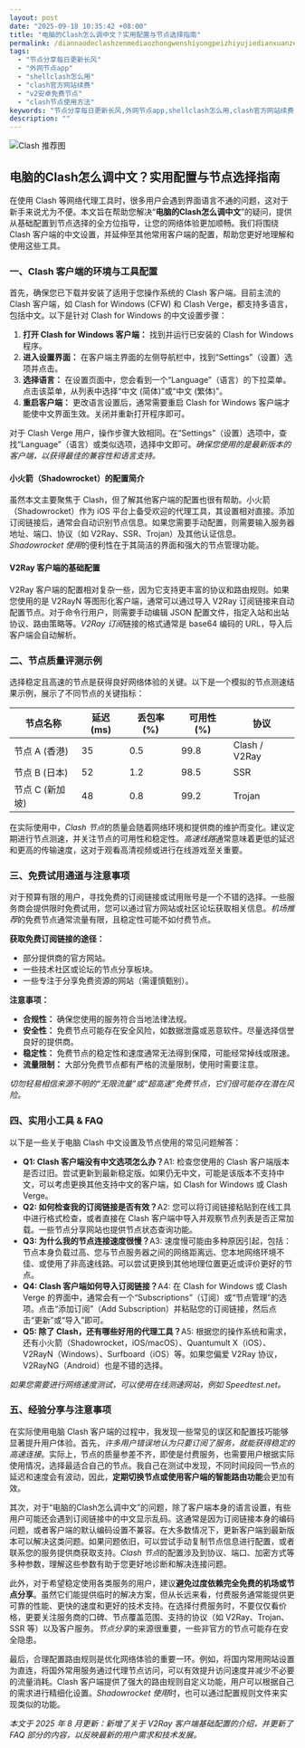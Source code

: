 ```yaml
---
layout: post
date: "2025-09-18 10:35:42 +08:00"
title: "电脑的Clash怎么调中文？实用配置与节点选择指南"
permalink: /diannaodeclashzenmediaozhongwenshiyongpeizhiyujiedianxuanzezhinan/
tags:
  - "节点分享每日更新长风"
  - "外网节点app"
  - "shellclash怎么用"
  - "clash官方网站续费"
  - "v2安卓免费节点"
  - "clash节点使用方法"
keywords: "节点分享每日更新长风,外网节点app,shellclash怎么用,clash官方网站续费,v2安卓免费节点,clash节点使用方法"
description: ""
---
```


![Clash 推荐图](https://clashjd.github.io/assets/img/clash订阅节点购买.png)

## 电脑的Clash怎么调中文？实用配置与节点选择指南


<p>在使用 Clash 等网络代理工具时，很多用户会遇到界面语言不通的问题，这对于新手来说尤为不便。本文旨在帮助您解决“<strong>电脑的Clash怎么调中文</strong>”的疑问，提供从基础配置到节点选择的全方位指导，让您的网络体验更加顺畅。我们将围绕 Clash 客户端的中文设置，并延伸至其他常用客户端的配置，帮助您更好地理解和使用这些工具。</p>

<h3>一、Clash 客户端的环境与工具配置</h3>

<p>首先，确保您已下载并安装了适用于您操作系统的 Clash 客户端。目前主流的 Clash 客户端，如 Clash for Windows (CFW) 和 Clash Verge，都支持多语言，包括中文。以下是针对 Clash for Windows 的中文设置步骤：</p>

<ol>
    <li><strong>打开 Clash for Windows 客户端：</strong> 找到并运行已安装的 Clash for Windows 程序。</li>
    <li><strong>进入设置界面：</strong> 在客户端主界面的左侧导航栏中，找到“Settings”（设置）选项并点击。</li>
    <li><strong>选择语言：</strong> 在设置页面中，您会看到一个“Language”（语言）的下拉菜单。点击该菜单，从列表中选择“中文 (简体)”或“中文 (繁体)”。</li>
    <li><strong>重启客户端：</strong> 更改语言设置后，通常需要重启 Clash for Windows 客户端才能使中文界面生效。关闭并重新打开程序即可。</li>
</ol>

<p>对于 Clash Verge 用户，操作步骤大致相同。在“Settings”（设置）选项中，查找“Language”（语言）或类似选项，选择中文即可。<em>确保您使用的是最新版本的客户端，以获得最佳的兼容性和语言支持。</em></p>

<h4>小火箭（Shadowrocket）的配置简介</h4>

<p>虽然本文主要聚焦于 Clash，但了解其他客户端的配置也很有帮助。小火箭（Shadowrocket）作为 iOS 平台上备受欢迎的代理工具，其设置相对直接。添加订阅链接后，通常会自动识别节点信息。如果您需要手动配置，则需要输入服务器地址、端口、协议（如 V2Ray、SSR、Trojan）及其他认证信息。<em>Shadowrocket 使用</em>的便利性在于其简洁的界面和强大的节点管理功能。</p>

<h4>V2Ray 客户端的基础配置</h4>

<p>V2Ray 客户端的配置相对复杂一些，因为它支持更丰富的协议和路由规则。如果您使用的是 V2RayN 等图形化客户端，通常可以通过导入 V2Ray 订阅链接来自动配置节点。对于命令行用户，则需要手动编辑 JSON 配置文件，指定入站和出站协议、路由策略等。<em>V2Ray 订阅</em>链接的格式通常是 base64 编码的 URL，导入后客户端会自动解析。</p>

<h3>二、节点质量评测示例</h3>

<p>选择稳定且高速的节点是获得良好网络体验的关键。以下是一个模拟的节点测速结果示例，展示了不同节点的关键指标：</p>

<table>
    <thead>
        <tr>
            <th>节点名称</th>
            <th>延迟 (ms)</th>
            <th>丢包率 (%)</th>
            <th>可用性 (%)</th>
            <th>协议</th>
        </tr>
    </thead>
    <tbody>
        <tr>
            <td>节点 A (香港)</td>
            <td>35</td>
            <td>0.5</td>
            <td>99.8</td>
            <td>Clash / V2Ray</td>
        </tr>
        <tr>
            <td>节点 B (日本)</td>
            <td>52</td>
            <td>1.2</td>
            <td>98.5</td>
            <td>SSR</td>
        </tr>
        <tr>
            <td>节点 C (新加坡)</td>
            <td>48</td>
            <td>0.8</td>
            <td>99.2</td>
            <td>Trojan</td>
        </tr>
    </tbody>
</table>

<p>在实际使用中，<em>Clash 节点</em>的质量会随着网络环境和提供商的维护而变化。建议定期进行节点测速，并关注节点的可用性和稳定性。<em>高速线路</em>通常意味着更低的延迟和更高的传输速度，这对于观看高清视频或进行在线游戏至关重要。</p>

<h3>三、免费试用通道与注意事项</h3>

<p>对于预算有限的用户，寻找免费的订阅链接或试用账号是一个不错的选择。一些服务商会提供限时免费试用，您可以通过官方网站或社区论坛获取相关信息。<em>机场推荐</em>的免费节点通常流量有限，且稳定性可能不如付费节点。</p>

<p><strong>获取免费订阅链接的途径：</strong></p>
<ul>
    <li>部分提供商的官方网站。</li>
    <li>一些技术社区或论坛的节点分享板块。</li>
    <li>一些专注于分享免费资源的网站（需谨慎甄别）。</li>
</ul>

<p><strong>注意事项：</strong></p>
<ul>
    <li><strong>合规性：</strong> 确保您使用的服务符合当地法律法规。</li>
    <li><strong>安全性：</strong> 免费节点可能存在安全风险，如数据泄露或恶意软件。尽量选择信誉良好的提供商。</li>
    <li><strong>稳定性：</strong> 免费节点的稳定性和速度通常无法得到保障，可能经常掉线或限速。</li>
    <li><strong>流量限制：</strong> 大部分免费节点都有严格的流量限制，使用时需要注意。</li>
</ul>
<p><em>切勿轻易相信来源不明的“无限流量”或“超高速”免费节点，它们很可能存在潜在风险。</em></p>

<h3>四、实用小工具 & FAQ</h3>

<p>以下是一些关于电脑 Clash 中文设置及节点使用的常见问题解答：</p>

<ul>
    <li><strong>Q1: Clash 客户端没有中文选项怎么办？</strong>A1: 检查您使用的 Clash 客户端版本是否过旧。尝试更新到最新稳定版。如果仍无中文，可能是该版本不支持中文，可以考虑更换其他支持中文的客户端，如 Clash for Windows 或 Clash Verge。</li>
    <li><strong>Q2: 如何检查我的订阅链接是否有效？</strong>A2: 您可以将订阅链接粘贴到在线工具中进行格式检查，或者直接在 Clash 客户端中导入并观察节点列表是否正常加载。一些节点分享网站也提供节点状态查询功能。</li>
    <li><strong>Q3: 为什么我的节点连接速度很慢？</strong>A3: 速度慢可能由多种原因引起，包括：节点本身负载过高、您与节点服务器之间的网络距离远、您本地网络环境不佳、或使用了非高速线路。可以尝试更换到其他地理位置更近或评价更好的节点。</li>
    <li><strong>Q4: Clash 客户端如何导入订阅链接？</strong>A4: 在 Clash for Windows 或 Clash Verge 的界面中，通常会有一个“Subscriptions”（订阅）或“节点管理”的选项。点击“添加订阅”（Add Subscription）并粘贴您的订阅链接，然后点击“更新”或“导入”即可。</li>
    <li><strong>Q5: 除了 Clash，还有哪些好用的代理工具？</strong>A5: 根据您的操作系统和需求，还有小火箭（Shadowrocket，iOS/macOS）、Quantumult X（iOS）、V2RayN（Windows）、Surfboard（iOS）等。如果您偏爱 V2Ray 协议，V2RayNG（Android）也是不错的选择。</li>
</ul>

<p><em>如果您需要进行网络速度测试，可以使用在线测速网站，例如 Speedtest.net。</em></p>

<h3>五、经验分享与注意事项</h3>

<p>在实际使用电脑 Clash 客户端的过程中，我发现一些常见的误区和配置技巧能够显著提升用户体验。首先，<em>许多用户错误地认为只要订阅了服务，就能获得稳定的高速连接</em>。实际上，节点的质量参差不齐，即使是付费服务，也需要用户根据实际使用情况，选择最适合自己的节点。我自己在测试中发现，不同时间段同一节点的延迟和速度会有波动，因此，<strong>定期切换节点或使用客户端的智能路由功能</strong>会更加有效。</p>

<p>其次，对于“电脑的Clash怎么调中文”的问题，除了客户端本身的语言设置，有些用户可能还会遇到订阅链接中的中文显示乱码。这通常是因为订阅链接本身的编码问题，或者客户端的默认编码设置不兼容。在大多数情况下，更新客户端到最新版本可以解决这类问题。如果问题依旧，可以尝试手动复制节点信息进行配置，或者联系您的服务提供商获取支持。<em>Clash 节点</em>的配置涉及到协议、端口、加密方式等多种参数，理解这些参数有助于您更好地诊断和解决连接问题。</p>

<p>此外，对于希望稳定使用各类服务的用户，建议<strong>避免过度依赖完全免费的机场或节点分享</strong>。虽然它们能提供临时的解决方案，但从长远来看，付费服务通常能提供更可靠的性能、更快的速度和更好的技术支持。在选择付费服务时，不要仅仅看价格，更要关注服务商的口碑、节点覆盖范围、支持的协议（如 V2Ray、Trojan、SSR 等）以及客户服务。<em>节点分享</em>的来源很重要，一些非官方的节点可能存在安全隐患。</p>

<p>最后，合理配置路由规则是优化网络体验的重要一环。例如，将国内常用网站设置为直连，将国外常用服务通过代理节点访问，可以有效提升访问速度并减少不必要的流量消耗。Clash 客户端提供了强大的路由规则自定义功能，用户可以根据自己的需求进行精细化设置。<em>Shadowrocket 使用</em>时，也可以通过配置规则文件来实现类似的功能。</p>

<p><em>本文于 2025 年 8 月更新：新增了关于 V2Ray 客户端基础配置的介绍，并更新了 FAQ 部分的内容，以反映最新的用户需求和技术发展。</em></p>